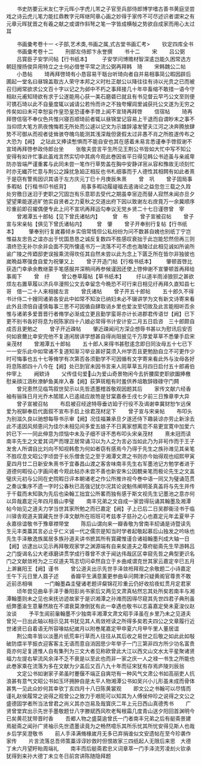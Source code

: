 <!-- { "loadSidebar": true } -->
　　书史防要云米友仁字元晖小字虎儿芾之子官至兵部侍郎博学嗜古善书黄庭坚尝戏之诗云虎儿笔力能扛鼎教字元晖继阿章心画之妙得于家传不可尽述识者谓宋之有元章元晖犹晋之有羲之献之或谓作斜弩之笔一字皆成横敧之势欲自成家而用心太过耳

　　书画彚考卷十一
<子部,艺术类,书画之属,式古堂书画汇考>
　　钦定四库全书
　　书画彚考卷十二
　　刑部左侍郎卞永誉撰
　　书十二
　　宋
　　吕公弼
　　吕寳臣子安学问帖【行书纸本】
　　子安学问博赡材智深逺岂能久困常选方朝廷搜扬俊异用特立之士何必借誉平常之流公弼再拜韩　琦
　　宋韩魏公二帖
　　小恳帖
　　琦再拜啓琦有小恳容易干聒台听琦向者自并易相事简公暇因辟后圃起一堂名曰昼锦盖取古人荣守本邦之义时杜正献公以降往往有诗以光贲之已而被召归阙常欲求公文百十字以记之为邺中不朽之事拜接几十年卒畜缩不敢措一语今守相赵元甫知琦欲有求于公遂能用心获一美石磨砻已就且有书见督云早丐公文至则便可镌石琦以此不自量度辄以诚请公若怜而许之不独夸耀闾里诚获托公文遂为无穷之传矣如曰未可幸恕妄作皇恐皇恐谨奉手啓上闻不宣琦再拜啓
　　信宿帖
　　琦再拜啓信宿不奉仪色共惟兴寝百顺琦前者辄以昼锦堂记容易上干退而自谓眇末之事不当仰烦大笔方夙夜愧悔若无所处而公遽以记文为示雄辞濬发譬夫江河之决奔腾放肆势不可御从而视者徒耸骇夺魄乌能测其浅深哉但褒假太过非愚不肖之所胜遂传布之大恐为【阙】　之玷此又捧读慙惧而不能自安也其在感着未易言悉谨奉手啓叙谢不宣琦再拜啓参政侍郎台坐
　　张敬夫尝言平生所见王荆公书皆如大忙中写不知公安得有如许忙事此虽戏言然实切中其病今观此巻因省平日得见韩公书迹虽与亲戚卑防亦皆端严谨重畧与此同未尝一笔作行草势盖在胸中安静详宻从容和豫故无顷刻忙时亦无纎芥忙意与荆公之躁扰急廹正相反也书札细事而于人德性其相闗有如此者熹于是窃有警焉因识其语于左方庆元丁巳十月庚辰朱熹
　　曾　巩
　　曾子固局事多暇帖【行楷书印书纸背】
　　局事多暇动履禔福去逺诲论之益忽忽三载之久跧处穷徼日迷汨于吏职之冗固岂有乐意耶去受代之期虽幸宻迩而替人寂然未闻亦旦夕望望果能遂逃旷弛实自贤者之力夏秋之交道出府下因以致谢左右庻竟万一余冀顺序珍重前即召擢偶便专此上问不宣巩再拜运勾奉议无党乡贤二十七日谨啓曾　宰
　　曾湘潭五十郎帖【见下曾氏诸帖内】
　　曾　布
　　曾子宣被召帖
　　曾子宣与宋亲帖【俱见下曾氏诸帖内】
　　曾　肇
　　曾子开奉别行复帖【行书纸本】
　　肇奉别行复嵗暮倾乡实倍常情但公私纷纷为问不数甚自媿也别纸丁宁岂惟益友忠告之谊亦出于忧国恳恳之诚反复数四不胜感叹衰拙于此岂能恝然但再三则凟终恐无补尔余非会面不究所懐逺书万一流落不可不虑也海陵过此相见诚如所谕所谕广陵之传廼邸吏误报乘流得坎任其自然未尝以此为念上下匮乏所在皆尔非独彼也嵗晩益寒强食自爱为祝肇又上
　　曾子开造门帖【行楷书纸本】
　　肇顿首啓比获造门幸承余教继蒙手笔感服并深稍间再参候谨因还使上啓伸谢不宣肇顿首再拜给事阁下
　　曾　纡
　　曾公巻草履帖【草书纸本】
　　纡以道半雨淖狼狈之甚欲烦左右置草履以济兵卒漫照公文去幸留念今晩恐不可行来日相见纡再拜久直知县七哥　借一二十人来相接左言
　　曾氏诸帖
　　曾子开五十郎帖
　　五十郎久不得书计侍二十嫂同诸弟各安此中如常不知汝已纳妇未必不辍讲学为文有新文诗寄来看此外且须倍自谨慎每事三思不可因循自肆取诮乡里也爱汝至切故及此言能相听否余惟与诸弟多爱晋晋行者脩学必渐成立更且勤学蛮哥亦计长进郡君传语廿【阙】已下更不别书各好将息为祝陈家四十八娘必常得书计安计安二月五日启咨　三十郎颇自成否且更勉之
　　曾子开近疎帖
　　肇近疎闻问方深企想辱书甚以为慰讯后安否何如衰薾比幸安完他不复道闲居讲学想甚自得尚阻披见千万厚爱草草不悉肇手启宋亲茂材
　　曾湘潭五十郎帖
　　五十郎人来得书甚慰逺念即日同汝母五十七已下一一安乐此中如常诸不复道知渐习举业甚好莫须入州学否且更勉励自立不可更作少时可悔事也五十七等脩学有次第否各须勤学不可因循有文字寄来看此外与汝母各好将息陈郎四十八今在【阙】处已到官未因书言来人囘草草五月四日启付五十郎甫伯仲宰上
　　阙欵诗
　　父传佳句爱山为爱山奇景物闲今去折腰縻吏职欲圗捧檄慰亲顔江涵秋潦鲈鱼美岸入春【阙】荻笋斑粗有时羞供养俎敢辞碌碌守门闗
　　曾兄恵然见临笃叙世契示以先哲遗墨稽首敬观因题其后
　　家传文献六经香袖有骊珠日月光乔木隂隂人已逺祗应故笏是甘棠嘉泰壬戌七夕前三日豫章李大异
　　曾子宣被召帖
　　布启被召经途特辱垂访廹于行役不及谒谢幸冀财恕乍远保爱为祝聊奉启代面叙不宣布手启上徐君茂材足下
　　曾子宣与宋亲帖
　　布叩头为别滋久良以驰想每辱书示审【阙】况佳福兼承旦夕遂还侍下趣装谅亦劳止新涂去此不逺因风频恵问为佳尔未相见间多爱五娘子不日离家想离恋不易更宜寛中加爱六妗已下一一同此伸意为烦恼中未及子细不讶不悉布叩头宋亲茂材
　　熹未冠而读南丰先生之文爱其词严而理正居常诵习以为人之为言必当如此乃为非茍作而于王子发舍人所谓自比刘向不知视韩愈为何如者窃有感焉今乃得于先生之族孙潍见其亲笔不胜叹息文昭公字顷尝于长乐僧舍见之至于湘潭文肃之书则亦今始得观也绍熙甲寅夏四月廿二日新安朱熹书于宜春昌山渡之客舎味南丰先生右军墨池记方勉学者进于道德何暇役心字画间者今观此帖亦未尝不善也新安朱公因覩亲笔而极论先生之文盖璧庆元初与公同在史院暇日评本朝诸老之作公所推许视今巻中语一同又为璧诵范贯之奏议集序不遗一字时公春秋已高强记犹尔况其论说魁伟阐明圣真盖将与先生并传于千载而未知孰为先后也染翰工拙宜公所畧而独有感于斯文视先生记墨池之意亦何以异哉嘉定元年四月眉山李璧
　　南丰兄弟之文自成一家尝得玩诵其翰墨及湘潭帖今始见之道夫力学当世其家所勉之而已嘉定【阙】子上已后二日吴郡衞泾书于临川驿舎观道夫寳藏先世手泽文献所在班班可考兹孝子慈孙之心也嘉定元年孟夏甲子永嘉徐谊敬书于豫章襟带堂
　　陈后山谓向来一瓣香敬为曾南丰糿诵是诗暨读先生元丰类藁其言必止乎仁义诚一代之儒宗是知当时学者起敬起慕后山独发之吟咏也先生手泽散逸族属居多族孙道夫讲书摭其所有寳藏惟谨合诸祖翰墨刋成大轴一日【阙】访逮出以见示再拜敬观家学之渊源端有自来矣道夫之尊府艇斋先生早游韩吕之门旋谒名公大老琢磨讲贯学成行尊曾不求于闻达伟哉区区幸窥先哲之典型更识名门之文献敛袵为之三叹道夫笃志切问卓然自立于乡曲咸谓克世其家云嘉定辛巳五月上澣襄阳王【阙】谨书
　　曾公道夫出示先世手泽敛袵拜观之余敬题二小诗嘉定壬午下元日里人聂子述
　　香瓣平生满意薰更参曲阜问闗津只疑黄阁官尊贵不敢近前丞相嗔
　　一门翰墨森圭璧诸老题评粲锦花珍重云仍好收拾夜虹贯月定君家
　　顷年尝见曲阜手泽于番阳彭尚书家后又两见文肃真帖然忘其处所矣若南丰与湘潭翰墨则未之见也来抚访迹故家于是识湘潭之孙潍而因得尽窥其先世四君子典刑虽纸弊墨渝生意曅然故在不谓衰莫潦倒犹有此一幸遇也敬书以志喜嘉定癸未夏浚仪赵汝谈
　　予平生阅前軰翰墨不少独南丰湘潭文肃文昭手泽虽在乡里乃未之见道夫曾兄一日出此轴以相示见其书犹见其人焉敛袵读之所得多矣若夫四公之文章履行近世诸贤已自着语无所容喙姑纪嵗月以附巻尾嘉定甲申夏六月甲午里人董居谊
　　荆公南丰皆以淡墨片纸荒率行草而人往往从其后收之易世之后敬之如此此如敧破防煨半芋振衣迎客客主无语而意自消因思少年举子一门三第非四方所少功名富贵竟亦何足复道惟人自有集列为三文大者见称欧曾此大江以西文山文水太平星聚诸贤福力左提右挈流风余泽不乏不衰是以至此也而非一家之庆一人之禄一书生之所能也此巻家乘在流落为多在文献为少盖后又百八九十年而征宋犹有存焉庐陵刘辰翁
　　文定公书如谢家子弟虽时蹇偃不端正自爽垲有一种风气文肃公书如高丽吏人抗浪甚有意气文昭公书如玉环拥肿自是太平人物湘潭公书如吴兴小儿形虽未成而骨体甚隽一见此众妙何其幸欤丁亥四月十八日陈黄裳观
　　即文公之书翰可以尽情而谨礼赵侯履常之说得之观曾公之致力于艰阨可以知其为人傅侯仲珍之说得之文公之盛德固学者所当法曾君之尚义其亦岂易及哉寳庆二年上元日西山真德秀书
　　广贤曾堂宾出示先世手墨敬题廿八字滕斌西风吹老髩根霜几度青山送夕阳回首渊明今已矣黄花犹带晋时香
　　吾郷人物之盛莫逾曾氏一门者南丰兄弟之后有艇斋景建焉艇斋之闻孙广贤袖示先世遗墨读竟为之畅然噫乐其所乐忧其所忧安得见斯人也哉乡后学吴澄敬书
　　前人手泽满脩椽嵗月无多已弃捐谁似文安遗帖在至今珍袭作家传
　　片言流落总吾师策藁谆谆妙救时但恨故家三四纸起人无限后来思　大德丁未六月望盱眙周端礼
　　南丰而后艇斋君忠义词章萃一门手泽流芳凌刦火钦承犹得到来孙大德丁未立冬日前宫讲陈随隐拜题
